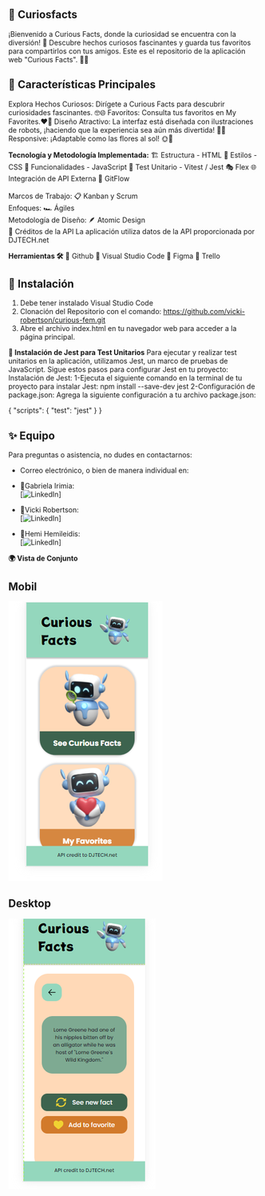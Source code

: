  ## 🌸 Curiosfacts
¡Bienvenido a Curious Facts, donde la curiosidad se encuentra con la diversión! 🚀 Descubre hechos curiosos fascinantes y guarda tus favoritos para compartirlos con tus amigos. Este es el repositorio de la aplicación web "Curious Facts". 🌺📱

## 🌈 Características Principales
Explora Hechos Curiosos: Dirígete a Curious Facts para descubrir curiosidades fascinantes. 🤓🌐
Favoritos: Consulta tus favoritos en My Favorites.❤️🌟
Diseño Atractivo: La interfaz está diseñada con ilustraciones de robots, ¡haciendo que la experiencia sea aún más divertida! 🤖✨
Responsive: ¡Adaptable como las flores al sol! 🌞🌈

**Tecnología y Metodología Implementada:**
🏗️ Estructura - HTML
🎨 Estilos - CSS
🚀 Funcionalidades - JavaScript
🧪 Test Unitario - Vitest / Jest
🎭 Flex
🌐 Integración de API Externa
🌿 GitFlow<br><br>
Marcos de Trabajo: 📋 Kanban y Scrum<br>
Enfoques: 🏎️ Ágiles<br>
Metodología de Diseño: 🪶 Atomic Design<br>
🙌 Créditos de la API
La aplicación utiliza datos de la API proporcionada por DJTECH.net

**Herramientas 🛠️**
🐙 Github
📝 Visual Studio Code
🎨 Figma
📌 Trello

 ## 🧬 Instalación
1. Debe tener instalado Visual Studio Code<br>
2. Clonación del Repositorio con el comando:
   https://github.com/vicki-robertson/curious-fem.git
3. Abre el archivo index.html en tu navegador web para acceder a la página principal.

**🧪 Instalación de Jest para Test Unitarios**
Para ejecutar y realizar test unitarios en la aplicación, utilizamos Jest, un marco de pruebas de JavaScript.
Sigue estos pasos para configurar Jest en tu proyecto:
Instalación de Jest:
1-Ejecuta el siguiente comando en la terminal de tu proyecto para instalar Jest:
npm install --save-dev jest
2-Configuración de package.json:
Agrega la siguiente configuración a tu archivo package.json:

{
  "scripts": {
    "test": "jest"
  }
}

## ✨ Equipo
Para preguntas o asistencia, no dudes en contactarnos:
- Correo electrónico, o bien de manera individual en:

- 🌸Gabriela Irimia:<br>[![LinkedIn](www.linkedin.com/in/gabriela-irimia-760110164)]</br>
- 🌼Vicki Robertson:<br>[![LinkedIn](https://www.linkedin.com/in/vickirobertson/)]</br>
- 🌻Hemi Hemileidis:<br>[![LinkedIn](https://www.linkedin.com/in/hemileidis/)]</br>

**🌍 Vista de Conjunto**

## Mobil
![Alt text](image.png)

## Desktop
![Alt text](image-1.png)